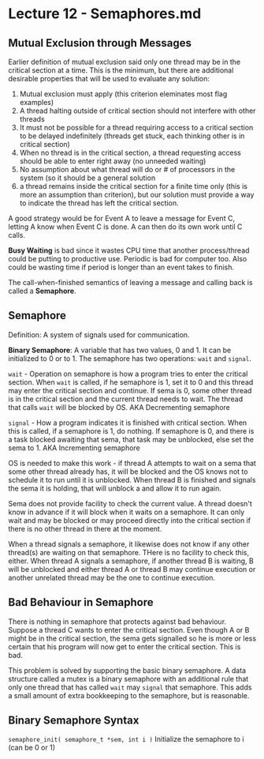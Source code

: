# Lecture 12 - Semaphores.md

## Mutual Exclusion through Messages

Earlier definition of mutual exclusion said only one thread may be in the critical section at a time. This is
the minimum, but there are additional desirable properties that will be used to evaluate any solution:

1. Mutual exclusion must apply (this criterion eleminates most flag examples)
2. A thread halting outside of critical section should not interfere with other threads
3. It must not be possible for a thread requiring access to a critical section to be delayed
indefinitely (threads get stuck, each thinking other is in critical section)
4. When no thread is in the critical section, a thread requesting access should be able to
enter right away (no unneeded waiting)
5. No assumption about what thread will do or # of processors in the system (so it should
be a general solution
6. a thread remains inside the critical section for a finite time only (this is more
an assumption than criterion), but our solution must provide a way to indicate the thread
has left the critical section.

A good strategy would be for Event A to leave a message for Event C, letting A know when
Event C is done. A can then do its own work until C calls.

**Busy Waiting** is bad since it wastes CPU time that another process/thread could be putting
to productive use. Periodic is bad for computer too. Also could be wasting time if period is longer
than an event takes to finish.

The call-when-finished semantics of leaving a message and calling back is called a **Semaphore**.

## Semaphore

Definition: A system of signals used for communication.

**Binary Semaphore**: A variable that has two values, 0 and 1. It can be initialized to 0 or to 1.
The semaphore has two operations: ```wait``` and ```signal```.

```wait``` - Operation on semaphore is how a program tries to enter the critical section. When
```wait``` is called, if he semaphore is 1, set it to 0 and this thread may enter the critical
section and continue. If sema is 0, some other thread is in the critical section and the current
thread needs to wait. The thread that calls ```wait``` will be blocked by OS. AKA Decrementing semaphore

```signal``` - How a program indicates it is finished with critical section. When this is called,
if a semaphore is 1, do nothing. If semaphore is 0, and there is a task blocked awaiting that sema,
that task may be unblocked, else set the sema to 1. AKA Incrementing semaphore

OS is needed to make this work - if thread A attempts to wait on a sema that some other thread already has,
it will be blocked and the OS knows not to schedule it to run until it is unblocked. When thread B is
finished and signals the sema it is holding, that will unblock a and allow it to run again.

Sema does not provide facility to check the current value. A thread doesn't know in advance if it will
block when it waits on a semaphore. It can only wait and may be blocked or may proceed directly into
the critical section if there is no other thread in there at the moment.

When a thread signals a semaphore, it likewise does not know if any other thread(s) are waiting on that
semaphore. THere is no facility to check this, either. When thread A signals a semaphore, if another thread B is waiting,
B will be unblocked and either thread A or thread B may continue execution or another unrelated thread may be
the one to continue execution.

## Bad Behaviour in Semaphore

There is nothing in semaphore that protects against bad behaviour. Suppose a thread C wants to enter
the critical section. Even though A or B might be in the critical section, the sema gets signalled
so he is more or less certain that his program will now get to enter the critical section. This is bad.

This problem is solved by supporting the basic binary semaphore. A data structure called a mutex is
a binary semaphore with an additional rule that only one thread that has called ```wait``` may ```signal```
that semaphore. This adds a small amount of extra bookkeeping to the semaphore, but is reasonable.

## Binary Semaphore Syntax

```semaphore_init( semaphore_t *sem, int i )```
Initialize the semaphore to i (can be 0 or 1)




